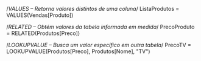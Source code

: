 /*VALUES – Retorna valores distintos de uma coluna*/
ListaProdutos = VALUES(Vendas[Produto])

/*RELATED – Obtém valores da tabela informada em medida*/
PrecoProduto = RELATED(Produtos[Preco])

/*LOOKUPVALUE – Busca um valor específico em outra tabela*/
PrecoTV = LOOKUPVALUE(Produtos[Preco], Produtos[Nome], "TV")

